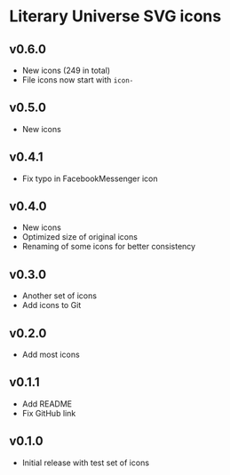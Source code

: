 # Literary Universe SVG icons

## v0.6.0

- New icons (249 in total)
- File icons now start with `icon-`

## v0.5.0

- New icons

## v0.4.1

- Fix typo in FacebookMessenger icon

## v0.4.0

- New icons
- Optimized size of original icons
- Renaming of some icons for better consistency

## v0.3.0

- Another set of icons
- Add icons to Git

## v0.2.0

- Add most icons

## v0.1.1

- Add README
- Fix GitHub link

## v0.1.0

- Initial release with test set of icons
